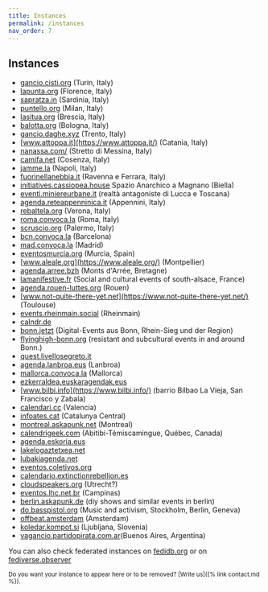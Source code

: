 ```yaml
---
title: Instances
permalink: /instances
nav_order: 7
---
```


## Instances

- [gancio.cisti.org](https://gancio.cisti.org) (Turin, Italy)
- [lapunta.org](https://lapunta.org) (Florence, Italy)
- [sapratza.in](https://sapratza.in/) (Sardinia, Italy)
- [puntello.org](https://puntello.org) (Milan, Italy)
- [lasitua.org](https://lasitua.org) (Brescia, Italy)
- [balotta.org](https://balotta.org) (Bologna, Italy)
- [gancio.daghe.xyz](https://gancio.daghe.xyz/) (Trento, Italy)
- [www.attoppa.it](https://www.attoppa.it/) (Catania, Italy)
- [nanassa.com/](https://nanassa.com/) (Stretto di Messina, Italy)
- [camifa.net](https://camifa.net/) (Cosenza, Italy)
- [jamme.la](https://jamme.la/) (Napoli, Italy)
- [fuorinellanebbia.it](https://www.fuorinellanebbia.it) (Ravenna e Ferrara, Italy)
- [initiatives.cassiopea.house](https://initiatives.cassiopea.house) Spazio Anarchico a Magnano (Biella)
- [eventi.miniereurbane.it](https://eventi.miniereurbane.it/) (realtà antagoniste di Lucca e Toscana)
- [agenda.reteappenninica.it](https://agenda.reteappenninica.it) (Appennini, Italy)
- [rebaltela.org](https://rebaltela.org) (Verona, Italy)
- [roma.convoca.la](https://roma.convoca.la) (Roma, Italy)
- [scruscio.org](https://scruscio.org/) (Palermo, Italy)
- [bcn.convoca.la](https://bcn.convoca.la/) (Barcelona)
- [mad.convoca.la](https://mad.convoca.la/) (Madrid)
- [eventosmurcia.org](https://eventosmurcia.org/) (Murcia, Spain)
- [www.aleale.org](https://www.aleale.org/) (Montpellier)
- [agenda.arree.bzh](https://agenda.arree.bzh/) (Monts d'Arrée, Bretagne)
- [lamanifestive.fr](https://lamanifestive.fr/) (Social and cultural events of south-alsace, France)
- [agenda.rouen-luttes.org](https://agenda.rouen-luttes.org/) (Rouen)
- [www.not-quite-there-yet.net](https://www.not-quite-there-yet.net/) (Toulouse)
- [events.rheinmain.social](https://events.rheinmain.social/) (Rheinmain)
- [calndr.de](https://calndr.de/)
- [bonn.jetzt](https://bonn.jetzt/) (Digital-Events aus Bonn, Rhein-Sieg und der Region)
- [flyinghigh-bonn.org](https://flyinghigh-bonn.org/) (resistant and subcultural events in and around Bonn.)
- [quest.livellosegreto.it](https://quest.livellosegreto.it/)
- [agenda.lanbroa.eus](https://agenda.lanbroa.eus/) (Lanbroa)
- [mallorca.convoca.la](https://mallorca.convoca.la/) (Mallorca)
- [ezkerraldea.euskaragendak.eus](https://ezkerraldea.euskaragendak.eus/)
- [www.bilbi.info](https://www.bilbi.info/) (barrio Bilbao La Vieja, San Francisco y Zabala)
- [calendari.cc](https://calendari.cc) (Valencia)
- [infoates.cat](https://infoates.cat/) (Catalunya Central)
- [montreal.askapunk.net](https://montreal.askapunk.net) (Montreal)
- [calendrigeek.com](https://calendrigeek.com) (Abitibi-Témiscamingue, Québec, Canada)
- [agenda.eskoria.eus](https://agenda.eskoria.eus/)
- [lakelogaztetxea.net](https://lakelogaztetxea.net)
- [lubakiagenda.net](https://lubakiagenda.net/)
- [eventos.coletivos.org](https://eventos.coletivos.org/)
- [calendario.extinctionrebellion.es](https://calendario.extinctionrebellion.es/)
- [cloudspeakers.org](https://cloudspeakers.org/) (Utrecht?)
- [eventos.lhc.net.br](https://eventos.lhc.net.br/) (Campinas)
- [berlin.askapunk.de](https://berlin.askapunk.de) (diy shows and similar events in berlin)
- [do.basspistol.org](https://do.basspistol.org) (Music and activism, Stockholm, Berlin, Geneva)
- [offbeat.amsterdam](https://offbeat.amsterdam) (Amsterdam)
- [koledar.kompot.si](https://koledar.kompot.si) (Ljubljana, Slovenia)
- [vagancio.partidopirata.com.ar](https://vagancio.partidopirata.com.ar)(Buenos Aires, Argentina)


You can also check federated instances on [fedidb.org](https://fedidb.org/software/gancio) or on [fediverse.observer](https://gancio.fediverse.observer/list)

<small>Do you want your instance to appear here or to be removed? [Write us]({% link contact.md %}).</small>
